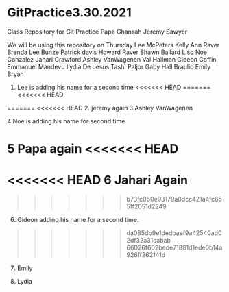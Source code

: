 # GitPractice3.30.2021

Class Repository for Git Practice
Papa Ghansah
Jeremy Sawyer

We will be using this repository on Thursday
Lee McPeters
Kelly Ann Raver
Brenda Lee Bunze
Patrick davis
Howard Raver
Shawn Ballard
Liso
Noe Gonzalez
Jahari Crawford
Ashley VanWagenen
Val Hallman
Gideon Coffin
Emmanuel Mandevu
Lydia De Jesus
Tashi Paljor
Gaby Hall
Braulio
Emily Bryan

1. Lee is adding his name for a second time
<<<<<<< HEAD
=======
   <<<<<<< HEAD

=======
<<<<<<< HEAD 2. jeremy again
3.Ashley VanWagenen

4 Noe is adding his name for second time

5 Papa again
<<<<<<< HEAD
=======
<<<<<<< HEAD
6 Jahari Again 
=======
>>>>>>> b73fc0b0e93179a0dcc421a4fc655ff2051d2249
6. Gideon adding his name for a second time.
>>>>>>> da085db9e1dedbaef9a42540ad02df32a31cabab
>>>>>>> 66026f602bede71881d1ede0b14a926ff262141d



7. Emily

8. Lydia
